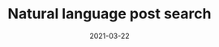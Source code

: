 ---
title: Natural language post search
description: An experiment exploring the use of Machine learning for searching blog posts
type: experiment
github:
  url: 'xxx'
url: https://cgguitar.co.uk
date: '2021-03-22'
technology:
  - JavaScript
  - Web Components
  - Open Source
hero:
  image: /images/projects/CGGuitar.jpg
  alt: "Screenshots of CG Guitar website on various devices"
---